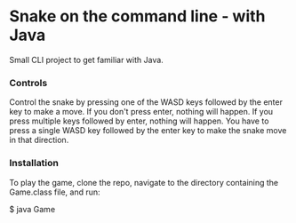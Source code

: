 # Snake on the command line - with Java
Small CLI project to get familiar with Java.

### Controls

Control the snake by pressing one of the WASD keys followed by the enter key to make a move.
If you don't press enter, nothing will happen. 
If you press multiple keys followed by enter, nothing will happen.
You have to press a single WASD key followed by the enter key to make the snake move in that direction.


### Installation
To play the game, clone the repo, navigate to the directory containing the Game.class file, and run:

$ java Game